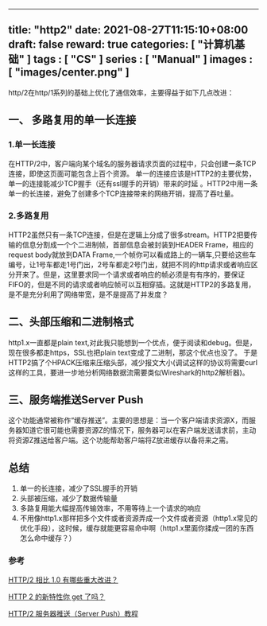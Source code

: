 
---
title: "http2"
date: 2021-08-27T11:15:10+08:00
draft: false
reward: true
categories: [
"计算机基础"
]
tags : [
"CS"
]
series : [
"Manual"
]
images : [
"images/center.png"
]
---

[comment]: <> (# http2)

http/2在http/1系列的基础上优化了通信效率，主要得益于如下几点改进：

## 一、 多路复用的单一长连接

### 1.单一长连接

在HTTP/2中，客户端向某个域名的服务器请求页面的过程中，只会创建一条TCP连接，即使这页面可能包含上百个资源。 单一的连接应该是HTTP2的主要优势，单一的连接能减少TCP握手（还有ssl握手的开销）带来的时延 。HTTP2中用一条单一的长连接，避免了创建多个TCP连接带来的网络开销，提高了吞吐量。

### 2.多路复用

HTTP2虽然只有一条TCP连接，但是在逻辑上分成了很多stream。HTTP2把要传输的信息分割成一个个二进制帧，首部信息会被封装到HEADER Frame，相应的request body就放到DATA Frame,一个帧你可以看成路上的一辆车,只要给这些车编号，让1号车都走1号门出，2号车都走2号门出，就把不同的http请求或者响应区分开来了。但是，这里要求同一个请求或者响应的帧必须是有有序的，要保证FIFO的，但是不同的请求或者响应帧可以互相穿插。这就是HTTP2的多路复用，是不是充分利用了网络带宽，是不是提高了并发度？

## 二、头部压缩和二进制格式

http1.x一直都是plain text,对此我只能想到一个优点，便于阅读和debug。但是，现在很多都走https，SSL也把plain text变成了二进制，那这个优点也没了。 于是HTTP2搞了个HPACK压缩来压缩头部，减少报文大小(调试这样的协议将需要curl这样的工具，要进一步地分析网络数据流需要类似Wireshark的http2解析器)。

## 三、服务端推送Server Push

这个功能通常被称作“缓存推送”。主要的思想是：当一个客户端请求资源X，而服务器知道它很可能也需要资源Z的情况下，服务器可以在客户端发送请求前，主动将资源Z推送给客户端。这个功能帮助客户端将Z放进缓存以备将来之需。

## 总结

1. 单一的长连接，减少了SSL握手的开销
2. 头部被压缩，减少了数据传输量
3. 多路复用能大幅提高传输效率，不用等待上一个请求的响应
4. 不用像http1.x那样把多个文件或者资源弄成一个文件或者资源（http1.x常见的优化手段），这时候，缓存就能更容易命中啊（http1.x里面你揉成一团的东西怎么命中缓存？）

### 参考

[HTTP/2 相比 1.0 有哪些重大改进？](https://www.zhihu.com/question/34074946?utm_source=wechat_session&utm_medium=social&s_s_i=U0%2FPUrgIwamqLmBabvN4DxqQrrMCcV%2BFEUIvuj5nLm4%3D&s_r=1)

[HTTP 2 的新特性你 get 了吗？](https://cloud.tencent.com/developer/article/1004874)

[HTTP/2 服务器推送（Server Push）教程](http://www.ruanyifeng.com/blog/2018/03/http2_server_push.html)
